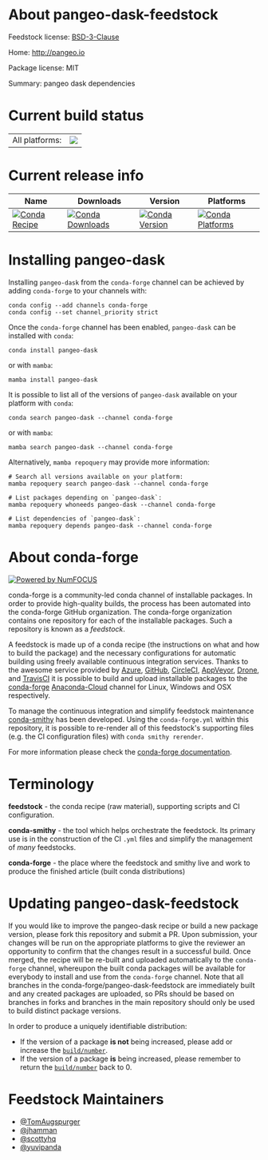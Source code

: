About pangeo-dask-feedstock
===========================

Feedstock license: [BSD-3-Clause](https://github.com/conda-forge/pangeo-dask-feedstock/blob/main/LICENSE.txt)

Home: http://pangeo.io

Package license: MIT

Summary: pangeo dask dependencies

Current build status
====================


<table><tr><td>All platforms:</td>
    <td>
      <a href="https://dev.azure.com/conda-forge/feedstock-builds/_build/latest?definitionId=9187&branchName=main">
        <img src="https://dev.azure.com/conda-forge/feedstock-builds/_apis/build/status/pangeo-dask-feedstock?branchName=main">
      </a>
    </td>
  </tr>
</table>

Current release info
====================

| Name | Downloads | Version | Platforms |
| --- | --- | --- | --- |
| [![Conda Recipe](https://img.shields.io/badge/recipe-pangeo--dask-green.svg)](https://anaconda.org/conda-forge/pangeo-dask) | [![Conda Downloads](https://img.shields.io/conda/dn/conda-forge/pangeo-dask.svg)](https://anaconda.org/conda-forge/pangeo-dask) | [![Conda Version](https://img.shields.io/conda/vn/conda-forge/pangeo-dask.svg)](https://anaconda.org/conda-forge/pangeo-dask) | [![Conda Platforms](https://img.shields.io/conda/pn/conda-forge/pangeo-dask.svg)](https://anaconda.org/conda-forge/pangeo-dask) |

Installing pangeo-dask
======================

Installing `pangeo-dask` from the `conda-forge` channel can be achieved by adding `conda-forge` to your channels with:

```
conda config --add channels conda-forge
conda config --set channel_priority strict
```

Once the `conda-forge` channel has been enabled, `pangeo-dask` can be installed with `conda`:

```
conda install pangeo-dask
```

or with `mamba`:

```
mamba install pangeo-dask
```

It is possible to list all of the versions of `pangeo-dask` available on your platform with `conda`:

```
conda search pangeo-dask --channel conda-forge
```

or with `mamba`:

```
mamba search pangeo-dask --channel conda-forge
```

Alternatively, `mamba repoquery` may provide more information:

```
# Search all versions available on your platform:
mamba repoquery search pangeo-dask --channel conda-forge

# List packages depending on `pangeo-dask`:
mamba repoquery whoneeds pangeo-dask --channel conda-forge

# List dependencies of `pangeo-dask`:
mamba repoquery depends pangeo-dask --channel conda-forge
```


About conda-forge
=================

[![Powered by
NumFOCUS](https://img.shields.io/badge/powered%20by-NumFOCUS-orange.svg?style=flat&colorA=E1523D&colorB=007D8A)](https://numfocus.org)

conda-forge is a community-led conda channel of installable packages.
In order to provide high-quality builds, the process has been automated into the
conda-forge GitHub organization. The conda-forge organization contains one repository
for each of the installable packages. Such a repository is known as a *feedstock*.

A feedstock is made up of a conda recipe (the instructions on what and how to build
the package) and the necessary configurations for automatic building using freely
available continuous integration services. Thanks to the awesome service provided by
[Azure](https://azure.microsoft.com/en-us/services/devops/), [GitHub](https://github.com/),
[CircleCI](https://circleci.com/), [AppVeyor](https://www.appveyor.com/),
[Drone](https://cloud.drone.io/welcome), and [TravisCI](https://travis-ci.com/)
it is possible to build and upload installable packages to the
[conda-forge](https://anaconda.org/conda-forge) [Anaconda-Cloud](https://anaconda.org/)
channel for Linux, Windows and OSX respectively.

To manage the continuous integration and simplify feedstock maintenance
[conda-smithy](https://github.com/conda-forge/conda-smithy) has been developed.
Using the ``conda-forge.yml`` within this repository, it is possible to re-render all of
this feedstock's supporting files (e.g. the CI configuration files) with ``conda smithy rerender``.

For more information please check the [conda-forge documentation](https://conda-forge.org/docs/).

Terminology
===========

**feedstock** - the conda recipe (raw material), supporting scripts and CI configuration.

**conda-smithy** - the tool which helps orchestrate the feedstock.
                   Its primary use is in the construction of the CI ``.yml`` files
                   and simplify the management of *many* feedstocks.

**conda-forge** - the place where the feedstock and smithy live and work to
                  produce the finished article (built conda distributions)


Updating pangeo-dask-feedstock
==============================

If you would like to improve the pangeo-dask recipe or build a new
package version, please fork this repository and submit a PR. Upon submission,
your changes will be run on the appropriate platforms to give the reviewer an
opportunity to confirm that the changes result in a successful build. Once
merged, the recipe will be re-built and uploaded automatically to the
`conda-forge` channel, whereupon the built conda packages will be available for
everybody to install and use from the `conda-forge` channel.
Note that all branches in the conda-forge/pangeo-dask-feedstock are
immediately built and any created packages are uploaded, so PRs should be based
on branches in forks and branches in the main repository should only be used to
build distinct package versions.

In order to produce a uniquely identifiable distribution:
 * If the version of a package **is not** being increased, please add or increase
   the [``build/number``](https://docs.conda.io/projects/conda-build/en/latest/resources/define-metadata.html#build-number-and-string).
 * If the version of a package **is** being increased, please remember to return
   the [``build/number``](https://docs.conda.io/projects/conda-build/en/latest/resources/define-metadata.html#build-number-and-string)
   back to 0.

Feedstock Maintainers
=====================

* [@TomAugspurger](https://github.com/TomAugspurger/)
* [@jhamman](https://github.com/jhamman/)
* [@scottyhq](https://github.com/scottyhq/)
* [@yuvipanda](https://github.com/yuvipanda/)

